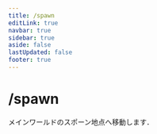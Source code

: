 ```yaml
---
title: /spawn
editLink: true
navbar: true
sidebar: true
aside: false
lastUpdated: false
footer: true
---
```


# /spawn

メインワールドのスポーン地点へ移動します．
